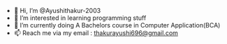 - 👋 Hi, I’m @Ayushithakur-2003
- 👀 I’m interested in learning programming stuff 
- 🌱 I’m currently doing A Bachelors course in Computer Application(BCA)
- 📫 Reach me via my email : thakurayushi696@gmail.com
<!---
Ayushithakur-2003/Ayushithakur-2003 is a ✨ special ✨ repository because its `README.md` (this file) appears on your GitHub profile.
You can click the Preview link to take a look at your changes.
--->


